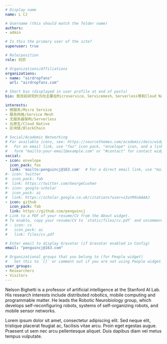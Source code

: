 ```yaml
---
# Display name
name: L CJ

# Username (this should match the folder name)
authors:
- admin

# Is this the primary user of the site?
superuser: true

# Role/position
role: 码农

# Organizations/Affiliations
organizations:
- name: "airdropfans"
  url: "airdropfans.com"

# Short bio (displayed in user profile at end of posts)
bio: 我目前研究的方向主要在Microservice、Servicemesh、Serverless等和Cloud Native相关的领域，欢迎交流和指导

interests:
- 微服务/Micro Service
- 服务网格/Service Mesh
- 无服务器架构/Serverless
- 云原生/Cloud Native
- 区块链/BlockChain

# Social/Academic Networking
# For available icons, see: https://sourcethemes.com/academic/docs/widgets/#icons
#   For an email link, use "fas" icon pack, "envelope" icon, and a link in the
#   form "mailto:your-email@example.com" or "#contact" for contact widget.
social:
- icon: envelope
  icon_pack: fas
  link: 'mailto:penguincj@163.com'  # For a direct email link, use "mailto:test@example.org".
#- icon: twitter
#  icon_pack: fab
#  link: https://twitter.com/GeorgeCushen
#- icon: google-scholar
#  icon_pack: ai
#  link: https://scholar.google.co.uk/citations?user=sIwtMXoAAAAJ
- icon: github
  icon_pack: fab
  link: https://github.com/penguincj
# Link to a PDF of your resume/CV from the About widget.
# To enable, copy your resume/CV to `static/files/cv.pdf` and uncomment the lines below.  
# - icon: cv
#   icon_pack: ai
#   link: files/cv.pdf

# Enter email to display Gravatar (if Gravatar enabled in Config)
email: "penguincj@163.com"

# Organizational groups that you belong to (for People widget)
#   Set this to `[]` or comment out if you are not using People widget.  
user_groups:
- Researchers
- Visitors
---
```


Nelson Bighetti is a professor of artificial intelligence at the Stanford AI Lab. His research interests include distributed robotics, mobile computing and programmable matter. He leads the Robotic Neurobiology group, which develops self-reconfiguring robots, systems of self-organizing robots, and mobile sensor networks.

Lorem ipsum dolor sit amet, consectetur adipiscing elit. Sed neque elit, tristique placerat feugiat ac, facilisis vitae arcu. Proin eget egestas augue. Praesent ut sem nec arcu pellentesque aliquet. Duis dapibus diam vel metus tempus vulputate.
